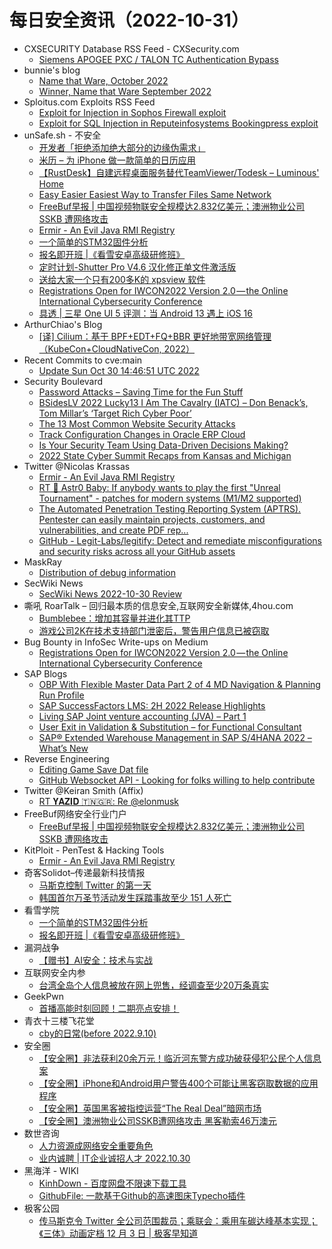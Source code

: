 # 每日安全资讯（2022-10-31）

- CXSECURITY Database RSS Feed - CXSecurity.com
  - [Siemens APOGEE PXC / TALON TC Authentication Bypass](https://cxsecurity.com/issue/WLB-2022100069)
- bunnie's blog
  - [Name that Ware, October 2022](https://www.bunniestudios.com/blog/?p=6585)
  - [Winner, Name that Ware September 2022](https://www.bunniestudios.com/blog/?p=6582)
- Sploitus.com Exploits RSS Feed
  - [Exploit for Injection in Sophos Firewall exploit](https://sploitus.com/exploit?id=AF88480F-5626-5BD8-8FBC-FE3120189A18&utm_source=rss&utm_medium=rss)
  - [Exploit for SQL Injection in Reputeinfosystems Bookingpress exploit](https://sploitus.com/exploit?id=B118533B-1FEE-55C7-BE55-3391CA0BAA1B&utm_source=rss&utm_medium=rss)
- unSafe.sh - 不安全
  - [开发者「拒绝添加绝大部分的边缘伪需求」](https://buaq.net/go-133362.html)
  - [米历 – 为 iPhone 做一款简单的日历应用](https://buaq.net/go-133346.html)
  - [【RustDesk】自建远程桌面服务替代TeamViewer/Todesk – Luminous' Home](https://buaq.net/go-133335.html)
  - [Easy Easier Easiest Way to Transfer Files Same Network](https://buaq.net/go-133337.html)
  - [FreeBuf早报 | 中国视频物联安全规模达2.832亿美元；澳洲物业公司 SSKB 遭网络攻击](https://buaq.net/go-133408.html)
  - [Ermir - An Evil Java RMI Registry](https://buaq.net/go-133330.html)
  - [一个简单的STM32固件分析](https://buaq.net/go-133327.html)
  - [报名即开班 |《看雪安卓高级研修班》](https://buaq.net/go-133326.html)
  - [定时计划-Shutter Pro V4.6 汉化修正单文件激活版](https://buaq.net/go-133363.html)
  - [送给大家一个只有200多K的 xpsview 软件](https://buaq.net/go-133364.html)
  - [Registrations Open for IWCON2022 Version 2.0 — the Online International Cybersecurity Conference](https://buaq.net/go-133323.html)
  - [具透 | 三星 One UI 5 评测：当 Android 13 遇上 iOS 16](https://buaq.net/go-133325.html)
- ArthurChiao's Blog
  - [[译] Cilium：基于 BPF+EDT+FQ+BBR 更好地带宽网络管理（KubeCon+CloudNativeCon, 2022）](https://arthurchiao.github.io/blog/better-bandwidth-management-with-ebpf-zh/)
- Recent Commits to cve:main
  - [Update Sun Oct 30 14:46:51 UTC 2022](https://github.com/trickest/cve/commit/4df997beb26507513e2517a5a3da817165975e3a)
- Security Boulevard
  - [Password Attacks – Saving Time for the Fun Stuff](https://securityboulevard.com/2022/10/password-attacks-saving-time-for-the-fun-stuff/)
  - [BSidesLV 2022 Lucky13 I Am The Cavalry (IATC) – Don Benack’s, Tom Millar’s ‘Target Rich Cyber Poor’](https://securityboulevard.com/2022/10/bsideslv-2022-lucky13-i-am-the-cavalry-iatc-don-benacks-tom-millars-target-rich-cyber-poor/)
  - [The 13 Most Common Website Security Attacks](https://securityboulevard.com/2022/10/the-13-most-common-website-security-attacks/)
  - [Track Configuration Changes in Oracle ERP Cloud](https://securityboulevard.com/2022/10/track-configuration-changes-in-oracle-erp-cloud/)
  - [Is Your Security Team Using Data-Driven Decisions Making?](https://securityboulevard.com/2022/10/is-your-security-team-using-data-driven-decisions-making/)
  - [2022 State Cyber Summit Recaps from Kansas and Michigan](https://securityboulevard.com/2022/10/2022-state-cyber-summit-recaps-from-kansas-and-michigan/)
- Twitter @Nicolas Krassas
  - [Ermir - An Evil Java RMI Registry](https://twitter.com/Dinosn/status/1586748956989612033)
  - [RT 💾 Astr0 Baby: If anybody wants to play the first "Unreal Tournament" - patches for modern systems (M1/M2 supported)](https://twitter.com/astr0baby/status/1586690671854948356)
  - [The Automated Penetration Testing Reporting System (APTRS). Pentester can easily maintain projects, customers, and vulnerabilities, and create PDF rep...](https://twitter.com/Dinosn/status/1586668789462097921)
  - [GitHub - Legit-Labs/legitify: Detect and remediate misconfigurations and security risks across all your GitHub assets](https://twitter.com/Dinosn/status/1586598596346056704)
- MaskRay
  - [Distribution of debug information](https://maskray.me/blog/2022-10-30-distribution-of-debug-information)
- SecWiki News
  - [SecWiki News 2022-10-30 Review](http://www.sec-wiki.com/?2022-10-30)
- 嘶吼 RoarTalk – 回归最本质的信息安全,互联网安全新媒体,4hou.com
  - [Bumblebee：增加其容量并进化其TTP](https://www.4hou.com/posts/pVPr)
  - [游戏公司2K在技术支持部门泄密后，警告用户信息已被窃取](https://www.4hou.com/posts/xjwn)
- Bug Bounty in InfoSec Write-ups on Medium
  - [Registrations Open for IWCON2022 Version 2.0 — the Online International Cybersecurity Conference](https://infosecwriteups.com/registrations-open-for-iwcon2022-version-2-0-the-online-international-cybersecurity-conference-ff4c4d1cddf3?source=rss----7b722bfd1b8d--bug_bounty)
- SAP Blogs
  - [OBP With Flexible Master Data Part 2 of 4 MD Navigation & Planning Run Profile](https://blogs.sap.com/2022/10/30/obp-with-flexible-master-data-part-2-of-4-md-navigation-planning-run-profile/)
  - [SAP SuccessFactors LMS: 2H 2022 Release Highlights](https://blogs.sap.com/2022/10/30/sap-successfactors-lms-2h-2022-release-highlights/)
  - [Living SAP Joint venture accounting (JVA) – Part 1](https://blogs.sap.com/2022/10/30/living-sap-joint-venture-accounting-jva-part-1/)
  - [User Exit in Validation & Substitution – for Functional Consultant](https://blogs.sap.com/2022/10/30/user-exit-in-validation-substitution-for-functional-consultant/)
  - [SAP® Extended Warehouse Management in SAP S/4HANA 2022 – What’s New](https://blogs.sap.com/2022/10/30/sap-extended-warehouse-management-in-sap-s-4hana-2022-whats-new/)
- Reverse Engineering
  - [Editing Game Save Dat file](https://www.reddit.com/r/ReverseEngineering/comments/yht3dj/editing_game_save_dat_file/)
  - [GitHub Websocket API - Looking for folks willing to help contribute](https://www.reddit.com/r/ReverseEngineering/comments/yh42a2/github_websocket_api_looking_for_folks_willing_to/)
- Twitter @Keiran Smith (Affix)
  - [RT 𝐘𝐀𝐙𝐈𝐃 🇹🇳🇬🇷: Re @elonmusk](https://twitter.com/yazid_m13/status/1586681541043912704)
- FreeBuf网络安全行业门户
  - [FreeBuf早报 | 中国视频物联安全规模达2.832亿美元；澳洲物业公司 SSKB 遭网络攻击](https://www.freebuf.com/news/348278.html)
- KitPloit - PenTest & Hacking Tools
  - [Ermir - An Evil Java RMI Registry](http://www.kitploit.com/2022/10/ermir-evil-java-rmi-registry.html)
- 奇客Solidot–传递最新科技情报
  - [马斯克控制 Twitter 的第一天](https://www.solidot.org/story?sid=73212)
  - [韩国首尔万圣节活动发生踩踏事故至少 151 人死亡](https://www.solidot.org/story?sid=73211)
- 看雪学院
  - [一个简单的STM32固件分析](https://mp.weixin.qq.com/s?__biz=MjM5NTc2MDYxMw==&mid=2458480119&idx=1&sn=8ec890467213b2998ea3a67039d0b54b&chksm=b18e5d7d86f9d46bc2f77829569c2d1ac6950a532b3d4e13396521c10b3ac16e9ab778a1533e&scene=58&subscene=0#rd)
  - [报名即开班 |《看雪安卓高级研修班》](https://mp.weixin.qq.com/s?__biz=MjM5NTc2MDYxMw==&mid=2458480119&idx=2&sn=45754dfa139c70e2069bd823401a60c8&chksm=b18e5d7d86f9d46b43999e75869611260bb014803f75a63796e58e5163b56c5fb785004884ff&scene=58&subscene=0#rd)
- 漏洞战争
  - [【赠书】AI安全：技术与实战](https://mp.weixin.qq.com/s?__biz=MzU0MzgzNTU0Mw==&mid=2247484901&idx=1&sn=578e7fc031d27a91b20b97d5e9a0f45a&chksm=fb04111dcc73980b03af208ee3af2445742bdb661fd57d857fc0904d884cfb31c93deb20780f&scene=58&subscene=0#rd)
- 互联网安全内参
  - [台湾全岛个人信息被放在网上兜售，经调查至少20万条真实](https://mp.weixin.qq.com/s?__biz=MzI4NDY2MDMwMw==&mid=2247506496&idx=1&sn=2d1c6f7979a0f5e1a3fbebf433878a2d&chksm=ebfa9d60dc8d14760235ed2f7df5f0a0f22116d4b3a075431b396425c3632215a2095bc1f46a&scene=58&subscene=0#rd)
- GeekPwn
  - [首播高能时刻回顾！二期亮点安排！](https://mp.weixin.qq.com/s?__biz=MzA3Nzc2MjIxOA==&mid=2650345864&idx=1&sn=bd2a0da79fcbcf141197921dd84bdebc&chksm=8740aa4db037235b02febd6d2b7644899abd6cb3e4ac538c6879743e2b027c192c44a28c7d7b&scene=58&subscene=0#rd)
- 青衣十三楼飞花堂
  - [cby的日常(before 2022.9.10)](https://mp.weixin.qq.com/s?__biz=MzUzMjQyMDE3Ng==&mid=2247486273&idx=1&sn=2f559ecc4dd6c2e631c64ec37505d087&chksm=fab2c87ecdc541687d8904adda2f4f647c8fb4ee9fa2bf4a92fe64b4fa5b194df41e3146cc33&scene=58&subscene=0#rd)
- 安全圈
  - [【安全圈】非法获利20余万元！临沂河东警方成功破获侵犯公民个人信息案](https://mp.weixin.qq.com/s?__biz=MzIzMzE4NDU1OQ==&mid=2652022515&idx=1&sn=6f2643176774fd44fc51f235ffd39194&chksm=f36f8ab3c41803a54ad86e41d96d87aed4c0196b97c372e1a8f0bf794e76ac9a66a651612e35&scene=58&subscene=0#rd)
  - [【安全圈】iPhone和Android用户警告400个可能让黑客窃取数据的应用程序](https://mp.weixin.qq.com/s?__biz=MzIzMzE4NDU1OQ==&mid=2652022515&idx=2&sn=a50d6dd31556c41561ac2fcdef8362fd&chksm=f36f8ab3c41803a5da1de3c13cd533dc6102f80f8d536dc48a1c621b6fa136ea678b36a8b026&scene=58&subscene=0#rd)
  - [【安全圈】英国黑客被指控运营“The Real Deal”暗网市场](https://mp.weixin.qq.com/s?__biz=MzIzMzE4NDU1OQ==&mid=2652022515&idx=3&sn=6ab14673e2060cee64808a979f2f6d23&chksm=f36f8ab3c41803a5cbd3dc0314b8a7a8ae791160ef538fb467b4c4f42e83c5e67fe854faf1e8&scene=58&subscene=0#rd)
  - [【安全圈】澳洲物业公司SSKB遭网络攻击 黑客勒索46万澳元](https://mp.weixin.qq.com/s?__biz=MzIzMzE4NDU1OQ==&mid=2652022515&idx=4&sn=ed2ba02075586b702e02d3111b61281d&chksm=f36f8ab3c41803a5026123f85157ca15a8db816eaf3cd2f18e28f0450c6ab9a33b8dc712307d&scene=58&subscene=0#rd)
- 数世咨询
  - [人力资源成网络安全重要角色](https://mp.weixin.qq.com/s?__biz=MzkxNzA3MTgyNg==&mid=2247495884&idx=1&sn=f14f22c04c1df5e1ca11cce603b8764f&chksm=c1448271f6330b671a815deb7e6e9a2c720ae54bd1348037a560ecd88900186c2208bbaea56a&scene=58&subscene=0#rd)
  - [业内诚聘 | IT企业诚招人才 2022.10.30](https://mp.weixin.qq.com/s?__biz=MzkxNzA3MTgyNg==&mid=2247495884&idx=2&sn=ff23467fff4e8b74ba7a78f24eebac7c&chksm=c1448271f6330b67c60427935b475fd295daf6a460cc3d94ae48ac53bc9bf559c81e9185eb7d&scene=58&subscene=0#rd)
- 黑海洋 - WIKI
  - [KinhDown - 百度网盘不限速下载工具](https://blog.upx8.com/3061)
  - [GithubFile: 一款基于Github的高速图床Typecho插件](https://blog.upx8.com/3060)
- 极客公园
  - [传马斯克令 Twitter 全公司范围裁员；乘联会：乘用车碳达峰基本实现；《三体》动画定档 12 月 3 日 | 极客早知道](https://mp.weixin.qq.com/s?__biz=MTMwNDMwODQ0MQ==&mid=2652970943&idx=1&sn=e0d39bd0256630091e2cc5907d831ad1&chksm=7e5462094923eb1fe7e4d892c4ab4b1c03faebe2d186df57d17e9386903a2cee3907802cc782&scene=58&subscene=0#rd)

